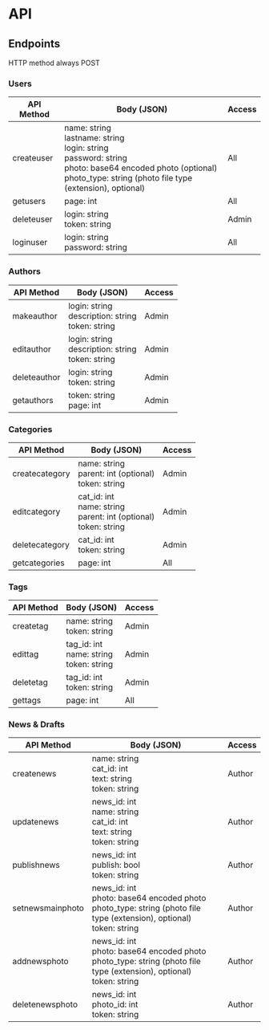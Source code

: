 # API

## Endpoints

HTTP method always POST

### Users

API Method | Body (JSON) | Access
---|---|---
createuser | name: string<br>lastname: string<br>login: string<br>password: string<br>photo: base64 encoded photo (optional)<br>photo_type: string (photo file type (extension), optional) | All
getusers | page: int | All
deleteuser | login: string<br>token: string | Admin
loginuser | login: string<br>password: string | All

### Authors

API Method | Body (JSON) | Access
---|---|---
makeauthor | login: string<br>description: string<br>token: string | Admin
editauthor | login: string<br>description: string<br>token: string | Admin
deleteauthor | login: string<br>token: string | Admin
getauthors | token: string<br>page: int | Admin

### Categories

API Method | Body (JSON) | Access
---|---|---
createcategory | name: string<br>parent: int (optional)<br>token: string | Admin
editcategory | cat_id: int<br>name: string<br>parent: int (optional)<br>token: string | Admin
deletecategory | cat_id: int<br>token: string | Admin
getcategories | page: int | All

### Tags

API Method | Body (JSON) | Access
---|---|---
createtag | name: string<br>token: string | Admin
edittag | tag_id: int<br>name: string<br>token: string | Admin
deletetag | tag_id: int<br>token: string | Admin
gettags | page: int | All

### News & Drafts

API Method | Body (JSON) | Access
---|---|---
createnews | name: string<br>cat_id: int<br>text: string<br>token: string | Author
updatenews | news_id: int<br>name: string<br>cat_id: int<br>text: string<br>token: string | Author
publishnews | news_id: int<br>publish: bool<br>token: string | Author
setnewsmainphoto | news_id: int<br>photo: base64 encoded photo<br>photo_type: string (photo file type (extension), optional)<br>token: string | Author
addnewsphoto | news_id: int<br>photo: base64 encoded photo<br>photo_type: string (photo file type (extension), optional)<br>token: string | Author
deletenewsphoto | news_id: int<br>photo_id: int<br>token: string | Author

